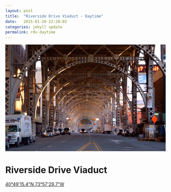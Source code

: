 ```yaml
---
layout: post
title:  "Riverside Drive Viaduct - Daytime"
date:   2015-01-20 22:20:03
categories: jekyll update
permalink: rdv-daytime
---
```


![Riverside Drive Viaduct - Daytime](/img/river_side_viaduct_day_mini.jpg)

Riverside Drive Viaduct
=======================

<a href="https://www.google.com/maps/place/40%C2%B049'15.4%22N+73%C2%B057'29.7%22W/@40.820933,-73.958247,19z/data=!3m1!4b1!4m2!3m1!1s0x0:0x0" target="_blank">40°49'15.4"N 73°57'29.7"W</a>
